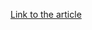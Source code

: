 [Link to the article](https://www.darkreading.com/attacks-breaches/chinese-hacking-group-codoso-team-uses-forbescom-as-watering-hole-/d/d-id/1319059)
